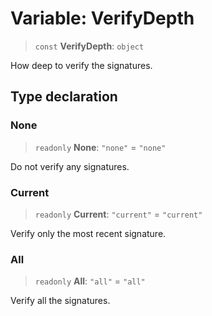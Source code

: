 # Variable: VerifyDepth

> `const` **VerifyDepth**: `object`

How deep to verify the signatures.

## Type declaration

### None

> `readonly` **None**: `"none"` = `"none"`

Do not verify any signatures.

### Current

> `readonly` **Current**: `"current"` = `"current"`

Verify only the most recent signature.

### All

> `readonly` **All**: `"all"` = `"all"`

Verify all the signatures.
